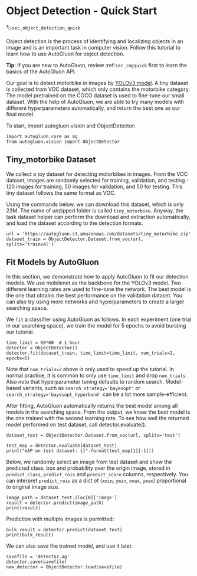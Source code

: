 # Object Detection - Quick Start
:label:`sec_object_detection_quick`

Object detection is the process of identifying and localizing objects in an image and is an important task in computer vision. Follow this tutorial to learn how to use AutoGluon for object detection.

**Tip**: If you are new to AutoGluon, review :ref:`sec_imgquick` first to learn the basics of the AutoGluon API.

Our goal is to detect motorbike in images by [YOLOv3 model](https://pjreddie.com/media/files/papers/YOLOv3.pdf). A tiny dataset is collected from VOC dataset, which only contains the motorbike category. The model pretrained on the COCO dataset is used to fine-tune our small dataset. With the help of AutoGluon, we are able to try many models with different hyperparameters automatically, and return the best one as our final model.

To start, import autogluon.vision and ObjectDetector:

```{.python .input}
import autogluon.core as ag
from autogluon.vision import ObjectDetector
```

## Tiny_motorbike Dataset
We collect a toy dataset for detecting motorbikes in images. From the VOC dataset, images are randomly selected for training, validation, and testing - 120 images for training, 50 images for validation, and 50 for testing. This tiny dataset follows the same format as VOC.

Using the commands below, we can download this dataset, which is only 23M. The name of unzipped folder is called `tiny_motorbike`. Anyway, the task dataset helper can perform the download and extraction automatically, and load the dataset according to the detection formats.

```{.python .input}
url = 'https://autogluon.s3.amazonaws.com/datasets/tiny_motorbike.zip'
dataset_train = ObjectDetector.Dataset.from_voc(url, splits='trainval')
```

## Fit Models by AutoGluon
In this section, we demonstrate how to apply AutoGluon to fit our detection models. We use mobilenet as the backbone for the YOLOv3 model. Two different learning rates are used to fine-tune the network. The best model is the one that obtains the best performance on the validation dataset. You can also try using more networks and hyperparameters to create a larger searching space.

We `fit` a classifier using AutoGluon as follows. In each experiment (one trial in our searching space), we train the model for 5 epochs to avoid bursting our tutorial.

```{.python .input}
time_limit = 60*60  # 1 hour
detector = ObjectDetector()
detector.fit(dataset_train, time_limit=time_limit, num_trials=2, epochs=5)
```

Note that `num_trials=2` above is only used to speed up the tutorial. In normal
practice, it is common to only use `time_limit` and drop `num_trials`. Also note
that hyperparameter tuning defaults to random search. Model-based variants, such
as `search_strategy='bayesopt'` or `search_strategy='bayesopt_hyperband'` can be
a lot more sample-efficient.

After fitting, AutoGluon automatically returns the best model among all models in the searching space. From the output, we know the best model is the one trained with the second learning rate. To see how well the returned model performed on test dataset, call detector.evaluate().

```{.python .input}
dataset_test = ObjectDetector.Dataset.from_voc(url, splits='test')

test_map = detector.evaluate(dataset_test)
print("mAP on test dataset: {}".format(test_map[1][-1]))
```

Below, we randomly select an image from test dataset and show the predicted class, box and probability over the origin image, stored in `predict_class`, `predict_rois` and `predict_score` columns, respectively. You can interpret `predict_rois` as a dict of (`xmin`, `ymin`, `xmax`, `ymax`) proportional to original image size.

```{.python .input}
image_path = dataset_test.iloc[0]['image']
result = detector.predict(image_path)
print(result)
```

Prediction with multiple images is permitted:
```{.python .input}
bulk_result = detector.predict(dataset_test)
print(bulk_result)
```

We can also save the trained model, and use it later.
```{.python .input}
savefile = 'detector.ag'
detector.save(savefile)
new_detector = ObjectDetector.load(savefile)
```
